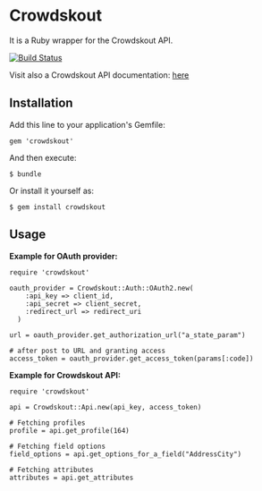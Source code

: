 # Crowdskout

It is a Ruby wrapper for the Crowdskout API.

[![Build Status](https://travis-ci.org/revvco/crowdskout.png?branch=master)](https://travis-ci.org/revvco/crowdskout.png?branch=master)

Visit also a Crowdskout API documentation: [here](http://docs.crowdskout.com/api/#get-the-options-for-a-field)

## Installation

Add this line to your application's Gemfile:

    gem 'crowdskout'

And then execute:

    $ bundle

Or install it yourself as:

    $ gem install crowdskout

## Usage

**Example for OAuth provider:**

	require 'crowdskout'

	oauth_provider = Crowdskout::Auth::OAuth2.new(
        :api_key => client_id,
        :api_secret => client_secret,
        :redirect_url => redirect_uri
      ) 

	url = oauth_provider.get_authorization_url("a_state_param")
	
	# after post to URL and granting access
	access_token = oauth_provider.get_access_token(params[:code])

**Example for Crowdskout API:**

	require 'crowdskout'

	api = Crowdskout::Api.new(api_key, access_token)

	# Fetching profiles
	profile = api.get_profile(164)

	# Fetching field options
	field_options = api.get_options_for_a_field("AddressCity")

	# Fetching attributes
	attributes = api.get_attributes